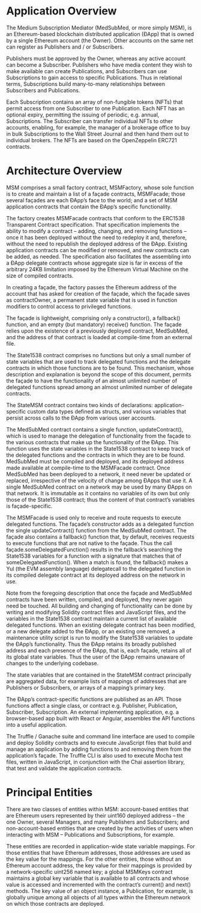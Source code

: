 # Application Overview #
The Medium Subscription Mediator (MedSubMed, or more simply MSM), is an Ethereum-based blockchain distributed application (ÐApp) that is owned by a single Ethereum account (the Owner). Other accounts on the same net can register as Publishers and / or Subscribers. 

Publishers must be approved by the Owner, whereas any active account can become a Subscriber. Publishers who have media content they wish to make available can create Publications, and Subscribers can use Subscriptions to gain access to specific Publications. Thus in relational terms, Subscriptions build many-to-many relationships between Subscribers and Publications. 

Each Subscription contains an array of non-fungible tokens (NFTs) that permit access from one Subscriber to one Publication. Each NFT has an optional expiry, permitting the issuing of periodic, e.g. annual, Subscriptions. The Subscriber can transfer individual NFTs to other accounts, enabling, for example, the manager of a brokerage office to buy in bulk Subscriptions to the Wall Street Journal and then hand them out to individual brokers. The NFTs are based on the OpenZeppelin ERC721 contracts. 

# Architecture Overview #
MSM comprises a small factory contract, MSMFactory, whose sole function is to create and maintain a list of a façade contracts, MSMFacade; those several façades are each ÐApp’s face to the world; and a set of MSM application contracts that contain the ÐApp’s specific functionality. 

The factory creates MSMFacade contracts that conform to the ERC1538 Transparent Contract specification. That specification implements the ability to modify a contract – adding, changing, and removing functions – once it has been deployed without the need to redeploy it and, therefore, without the need to republish the deployed address of the ÐApp. Existing application contracts can be modified or removed, and new contracts can be added, as needed. The specification also facilitates the assembling into a ÐApp delegate contracts whose aggregate size is far in excess of the arbitrary 24KB limitation imposed by the Ethereum Virtual Machine on the size of compiled contracts. 

In creating  a façade, the factory passes the Ethereum address of the account that has asked for creation of the façade, which the façade saves as contractOwner, a permanent state variable that is used in function modifiers to control access to privileged functions.

The façade is lightweight, comprising only a constructor(), a fallback() function, and an empty (but mandatory) receive() function. The façade relies upon the existence of a previously deployed contract, MedSubMed, and the address of that contract is loaded at compile-time from an external file.

The State1538 contract comprises no functions but only a small number of state variables that are used to track delegated functions and the delegate contracts in which those functions are to be found. This mechanism, whose description and explanation is beyond the scope of this document, permits the façade to have the functionality of an almost unlimited number of delegated functions spread among an almost unlimited number of delegate contracts.  

The StateMSM contract contains two kinds of declarations: application-specific custom data types defined as structs, and various variables that persist across calls to the ÐApp from various user accounts. 

The MedSubMed  contract contains a single function, updateContract(), which is used to manage the delegation of functionality from the façade to the various contracts that make up the functionality of the ÐApp. This function uses the state variables in the State1538 contract to keep track of the delegated functions and the contracts in which they are to be found. MedSubMed must be compiled and deployed, and its deployed address made available at compile-time to the MSMFacade contract. Once MedSubMed has been deployed to a network, it need never be updated or replaced, irrespective of the velocity of change among ÐApps that use it. A single MedSubMed contract on a network may be used by many ÐApps on that network. It is immutable as it contains no variables of its own but only those of the State1538 contract; thus the content of that contract’s variables is façade-specific. 

The MSMFacade is used only to receive and route requests to execute delegated functions. The façade’s constructor adds as a delegated function the single updateContract() function from the  MedSubMed contract. The façade also contains a fallback() function that, by default, receives requests to execute functions that are not native to the façade. Thus the call façade.someDelegatedFunction() results in the fallback’s searching the State1538 variables for a function with a signature that matches that of someDelegatedFunction(). When a match is found, the fallback() makes a Yul (the EVM assembly language) delegatecall to the delegated function in its compiled delegate contract at its deployed address on the network in use. 

Note from the foregoing description that once the façade and MedSubMed contracts have been written, compiled, and deployed, they never again need be touched. All building and changing of functionality can be done by writing and modifying Solidity contract files and JavaScript files, and the variables in the State1538 contract maintain a current list of available delegated functions. When an existing delegate contract has been modified, or a new delegate added to the ÐApp, or an existing one removed, a maintenance utility script is run to modify the State1538 variables to update the ÐApp’s functionality.  Thus the ÐApp retains its broadly published address and each presence of the ÐApp, that is, each façade, retains all of its global state variables. Thus the user of the ÐApp remains unaware of changes to the underlying codebase. 

The state variables that are contained in the StateMSM contract principally are aggregated data,  for example lists of mappings of addresses that are Publishers or Subscribers, or arrays of a mapping’s primary key. 

The ÐApp’s contract-specific functions are published as an API. Those functions affect a single class, or contract e.g. Publisher, Publication, Subscriber, Subscription. An external implementing application, e.g. a browser-based app built with React or Angular, assembles the API functions into a useful application. 

The Truffle / Ganache suite and command line interface are used to compile and deploy Solidity contracts and to execute JavaScript files that build and manage an application by adding functions to and removing them from the application’s façade. The Truffle CLI is also used to execute Mocha test files, written in JavaScript, in conjunction with the Chai assertion library, that test and validate the application contracts. 
# Principal Entities #
There are two classes of entities within MSM: account-based entities that are Ethereum users represented by their uint160 deployed address – the one Owner, several Managers, and many Publishers and Subscribers; and non-account-based entities that are created by the activities of users when interacting with MSM – Publications and Subscriptions, for example.  

These entities are recorded in application-wide state variable mappings. For those entities that have Ethereum addresses, those addresses are used as the key value for the mappings. For the other entities, those without an Ethereum account address, the key value for their mappings is provided by a network-specific uint256 named key; a global MSMKeys contract maintains a global key variable that is available to all contracts and whose value is accessed and incremented with the contract’s current() and next() methods. The key value of an object instance, a Publication, for example, is globally unique among all objects of all types within the Ethereum network on which those contracts are deployed. 
#  #